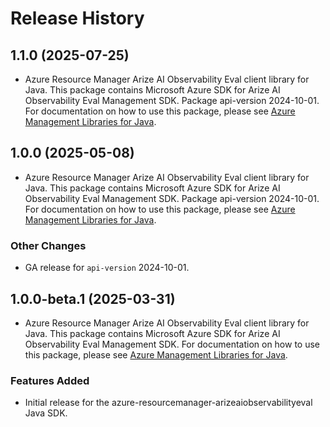 # Release History

## 1.1.0 (2025-07-25)

- Azure Resource Manager Arize AI Observability Eval client library for Java. This package contains Microsoft Azure SDK for Arize AI Observability Eval Management SDK.  Package api-version 2024-10-01. For documentation on how to use this package, please see [Azure Management Libraries for Java](https://aka.ms/azsdk/java/mgmt).

## 1.0.0 (2025-05-08)

- Azure Resource Manager Arize AI Observability Eval client library for Java. This package contains Microsoft Azure SDK for Arize AI Observability Eval Management SDK.  Package api-version 2024-10-01. For documentation on how to use this package, please see [Azure Management Libraries for Java](https://aka.ms/azsdk/java/mgmt).

### Other Changes

- GA release for `api-version` 2024-10-01.

## 1.0.0-beta.1 (2025-03-31)

- Azure Resource Manager Arize AI Observability Eval client library for Java. This package contains Microsoft Azure SDK for Arize AI Observability Eval Management SDK. For documentation on how to use this package, please see [Azure Management Libraries for Java](https://aka.ms/azsdk/java/mgmt).
### Features Added

- Initial release for the azure-resourcemanager-arizeaiobservabilityeval Java SDK.
